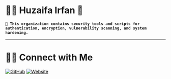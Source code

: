 # 🧑‍💻 Huzaifa Irfan 👋

**`📁 This organization contains security tools and scripts for authentication, encryption, vulnerability scanning, and system hardening. `**

<hr />


# 🤝🏻 Connect with Me

[![GitHub](https://img.shields.io/badge/Github-%23222.svg?style=for-the-badge&logo=github&logoColor=white)](https://github.com/HuzaifaIrfan/)
[![Website](https://img.shields.io/badge/Website-%23222.svg?style=for-the-badge&logo=google-chrome&logoColor==%234285F4)](https://www.huzaifairfan.com)
